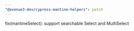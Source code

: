 ```yaml
---
"@avenue3-dev/cypress-mantine-helpers": patch
---
```


fix(mantineSelect): support searchable Select and MultiSelect

